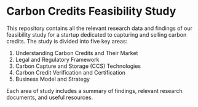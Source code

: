 # Carbon Credits Feasibility Study

This repository contains all the relevant research data and findings of our feasibility study for a startup dedicated to capturing and selling carbon credits. The study is divided into five key areas:

1. Understanding Carbon Credits and Their Market
2. Legal and Regulatory Framework
3. Carbon Capture and Storage (CCS) Technologies
4. Carbon Credit Verification and Certification
5. Business Model and Strategy

Each area of study includes a summary of findings, relevant research documents, and useful resources.
